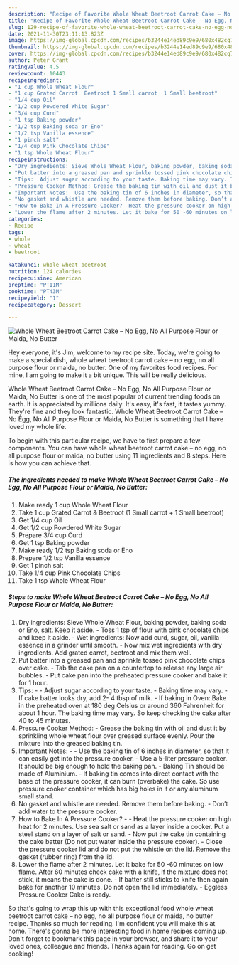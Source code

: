 ```yaml
---
description: "Recipe of Favorite Whole Wheat Beetroot Carrot Cake – No Egg, No All Purpose Flour or Maida, No Butter"
title: "Recipe of Favorite Whole Wheat Beetroot Carrot Cake – No Egg, No All Purpose Flour or Maida, No Butter"
slug: 129-recipe-of-favorite-whole-wheat-beetroot-carrot-cake-no-egg-no-all-purpose-flour-or-maida-no-butter
date: 2021-11-30T23:11:13.823Z
image: https://img-global.cpcdn.com/recipes/b3244e14ed89c9e9/680x482cq70/whole-wheat-beetroot-carrot-cake-no-egg-no-all-purpose-flour-or-maida-no-butter-recipe-main-photo.jpg
thumbnail: https://img-global.cpcdn.com/recipes/b3244e14ed89c9e9/680x482cq70/whole-wheat-beetroot-carrot-cake-no-egg-no-all-purpose-flour-or-maida-no-butter-recipe-main-photo.jpg
cover: https://img-global.cpcdn.com/recipes/b3244e14ed89c9e9/680x482cq70/whole-wheat-beetroot-carrot-cake-no-egg-no-all-purpose-flour-or-maida-no-butter-recipe-main-photo.jpg
author: Peter Grant
ratingvalue: 4.5
reviewcount: 10443
recipeingredient:
- "1 cup Whole Wheat Flour"
- "1 cup Grated Carrot  Beetroot 1 Small carrot  1 Small beetroot"
- "1/4 cup Oil"
- "1/2 cup Powdered White Sugar"
- "3/4 cup Curd"
- "1 tsp Baking powder"
- "1/2 tsp Baking soda or Eno"
- "1/2 tsp Vanilla essence"
- "1 pinch salt"
- "1/4 cup Pink Chocolate Chips"
- "1 tsp Whole Wheat Flour"
recipeinstructions:
- "Dry ingredients: Sieve Whole Wheat Flour, baking powder, baking soda or Eno, salt. Keep it aside. Toss 1 tsp of flour with pink chocolate chips and keep it aside. Wet ingredients: Now add curd, sugar, oil, vanilla essence in a grinder until smooth. Now mix wet ingredients with dry ingredients. Add grated carrot, beetroot and mix them well."
- "Put batter into a greased pan and sprinkle tossed pink chocolate chips over cake. Tab the cake pan on a countertop to release any large air bubbles. Put cake pan into the preheated pressure cooker and bake it for 1 hour."
- "Tips:  Adjust sugar according to your taste. Baking time may vary. If cake batter looks dry, add 2- 4 tbsp of milk. If baking in Oven: Bake in the preheated oven at 180 deg Celsius or around 360 Fahrenheit for about 1 hour. The baking time may vary. So keep checking the cake after 40 to 45 minutes."
- "Pressure Cooker Method: Grease the baking tin with oil and dust it by sprinkling whole wheat flour over greased surface evenly. Pour the mixture into the greased baking tin."
- "Important Notes:  Use the baking tin of 6 inches in diameter, so that it can easily get into the pressure cooker. Use a 5-liter pressure cooker. It should be big enough to hold the baking pan. Baking Tin should be made of Aluminium. If baking tin comes into direct contact with the base of the pressure cooker, it can burn (overbake) the cake. So use pressure cooker container which has big holes in it or any aluminum small stand."
- "No gasket and whistle are needed. Remove them before baking. Don’t add water to the pressure cooker."
- "How to Bake In A Pressure Cooker?  Heat the pressure cooker on high heat for 2 minutes. Use sea salt or sand as a layer inside a cooker. Put a steel stand on a layer of salt or sand. Now put the cake tin containing the cake batter (Do not put water inside the pressure cooker). Close the pressure cooker lid and do not put the whistle on the lid. Remove the gasket (rubber ring) from the lid."
- "Lower the flame after 2 minutes. Let it bake for 50 -60 minutes on low flame. After 60 minutes check cake with a knife, if the mixture does not stick, it means the cake is done. If batter still sticks to knife then again bake for another 10 minutes. Do not open the lid immediately. Eggless Pressure Cooker Cake is ready."
categories:
- Recipe
tags:
- whole
- wheat
- beetroot

katakunci: whole wheat beetroot 
nutrition: 124 calories
recipecuisine: American
preptime: "PT11M"
cooktime: "PT43M"
recipeyield: "1"
recipecategory: Dessert

---
```



![Whole Wheat Beetroot Carrot Cake – No Egg, No All Purpose Flour or Maida, No Butter](https://img-global.cpcdn.com/recipes/b3244e14ed89c9e9/680x482cq70/whole-wheat-beetroot-carrot-cake-no-egg-no-all-purpose-flour-or-maida-no-butter-recipe-main-photo.jpg)

Hey everyone, it's Jim, welcome to my recipe site. Today, we're going to make a special dish, whole wheat beetroot carrot cake – no egg, no all purpose flour or maida, no butter. One of my favorites food recipes. For mine, I am going to make it a bit unique. This will be really delicious.



Whole Wheat Beetroot Carrot Cake – No Egg, No All Purpose Flour or Maida, No Butter is one of the most popular of current trending foods on earth. It is appreciated by millions daily. It's easy, it's fast, it tastes yummy. They're fine and they look fantastic. Whole Wheat Beetroot Carrot Cake – No Egg, No All Purpose Flour or Maida, No Butter is something that I have loved my whole life.


To begin with this particular recipe, we have to first prepare a few components. You can have whole wheat beetroot carrot cake – no egg, no all purpose flour or maida, no butter using 11 ingredients and 8 steps. Here is how you can achieve that.

<!--inarticleads1-->

##### The ingredients needed to make Whole Wheat Beetroot Carrot Cake – No Egg, No All Purpose Flour or Maida, No Butter:

1. Make ready 1 cup Whole Wheat Flour
1. Take 1 cup Grated Carrot &amp; Beetroot (1 Small carrot + 1 Small beetroot)
1. Get 1/4 cup Oil
1. Get 1/2 cup Powdered White Sugar
1. Prepare 3/4 cup Curd
1. Get 1 tsp Baking powder
1. Make ready 1/2 tsp Baking soda or Eno
1. Prepare 1/2 tsp Vanilla essence
1. Get 1 pinch salt
1. Take 1/4 cup Pink Chocolate Chips
1. Take 1 tsp Whole Wheat Flour




<!--inarticleads2-->

##### Steps to make Whole Wheat Beetroot Carrot Cake – No Egg, No All Purpose Flour or Maida, No Butter:

1. Dry ingredients: Sieve Whole Wheat Flour, baking powder, baking soda or Eno, salt. Keep it aside. - Toss 1 tsp of flour with pink chocolate chips and keep it aside. - Wet ingredients: Now add curd, sugar, oil, vanilla essence in a grinder until smooth. - Now mix wet ingredients with dry ingredients. Add grated carrot, beetroot and mix them well.
1. Put batter into a greased pan and sprinkle tossed pink chocolate chips over cake. - Tab the cake pan on a countertop to release any large air bubbles. - Put cake pan into the preheated pressure cooker and bake it for 1 hour.
1. Tips: -  - Adjust sugar according to your taste. - Baking time may vary. - If cake batter looks dry, add 2- 4 tbsp of milk. - If baking in Oven: Bake in the preheated oven at 180 deg Celsius or around 360 Fahrenheit for about 1 hour. The baking time may vary. So keep checking the cake after 40 to 45 minutes.
1. Pressure Cooker Method: - Grease the baking tin with oil and dust it by sprinkling whole wheat flour over greased surface evenly. Pour the mixture into the greased baking tin.
1. Important Notes: -  - Use the baking tin of 6 inches in diameter, so that it can easily get into the pressure cooker. - Use a 5-liter pressure cooker. It should be big enough to hold the baking pan. - Baking Tin should be made of Aluminium. - If baking tin comes into direct contact with the base of the pressure cooker, it can burn (overbake) the cake. So use pressure cooker container which has big holes in it or any aluminum small stand.
1. No gasket and whistle are needed. Remove them before baking. - Don’t add water to the pressure cooker.
1. How to Bake In A Pressure Cooker? -  - Heat the pressure cooker on high heat for 2 minutes. Use sea salt or sand as a layer inside a cooker. Put a steel stand on a layer of salt or sand. - Now put the cake tin containing the cake batter (Do not put water inside the pressure cooker). - Close the pressure cooker lid and do not put the whistle on the lid. Remove the gasket (rubber ring) from the lid.
1. Lower the flame after 2 minutes. Let it bake for 50 -60 minutes on low flame. After 60 minutes check cake with a knife, if the mixture does not stick, it means the cake is done. - If batter still sticks to knife then again bake for another 10 minutes. Do not open the lid immediately. - Eggless Pressure Cooker Cake is ready.




So that's going to wrap this up with this exceptional food whole wheat beetroot carrot cake – no egg, no all purpose flour or maida, no butter recipe. Thanks so much for reading. I'm confident you will make this at home. There's gonna be more interesting food in home recipes coming up. Don't forget to bookmark this page in your browser, and share it to your loved ones, colleague and friends. Thanks again for reading. Go on get cooking!
